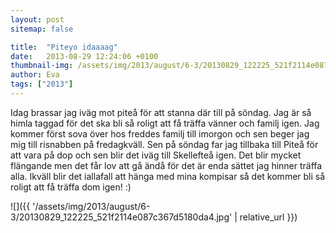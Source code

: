 ```yaml
---
layout: post
sitemap: false

title:  "Piteyo idaaaag"
date:   2013-08-29 12:24:06 +0100
thumbnail-img: /assets/img/2013/august/6-3/20130829_122225_521f2114e087c367d5180da4.jpg
author: Eva
tags: ["2013"]
---
```


Idag brassar jag iväg mot piteå för att stanna där till på söndag. Jag är så himla taggad för det ska bli så roligt att få träffa vänner och familj igen.  Jag kommer först sova över hos freddes familj till imorgon och sen beger jag mig till risnabben på fredagkväll. Sen på söndag far jag tillbaka till Piteå för att vara på dop och sen blir det iväg till Skellefteå igen. Det blir mycket flängande men det får lov att gå ändå för det är enda sättet jag hinner träffa alla. Ikväll blir det iallafall att hänga med mina kompisar så det kommer bli så roligt att få träffa dom igen! :)

![]({{ '/assets/img/2013/august/6-3/20130829_122225_521f2114e087c367d5180da4.jpg'  | relative_url }})


